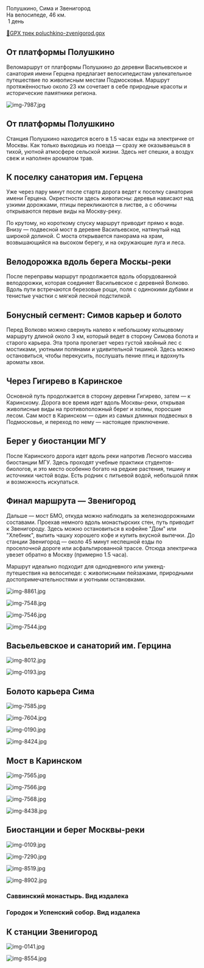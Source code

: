 
<link rel="stylesheet" href="../assets-custom/css/style-markdown.css">
<div class="cover-container" style="background-image: url('sima-1200.jpg');">
	<div class="cover-text">
		<div class="cover-title">
            Полушкино, Сима и Звенигород
        </div>
		<div class="cover-description">
			<div class="packages-location">
                <img loading="lazy" src="../assets-custom/icon-bike.png" alt="" class="cover-icon">
                <div class="h4-default regular">На велосипеде, 46 км.</div>
            </div>
            <div>
                <img class="cover-icon" loading="lazy" src="../assets-custom/icon-time.png" alt=""  />
                <span>1 день</span>
            </div>
		</div>
	</div>
</div>

<div id="map"></div>

[📍GPX трек poluchkino-zvenigorod.gpx](poluchkino-zvenigorod.gpx)


## От платформы Полушкино

Веломаршрут от платформы Полушкино до деревни Васильевское и санатория имени Герцена предлагает велосипедистам увлекательное путешествие по живописным местам Подмосковья. Маршрут протяжённостью около 23 км сочетает в себе природные красоты и исторические памятники региона.

![img-7987.jpg](../0-images/zvenigorod/img-7987.jpg)


## От платформы Полушкино

Станция Полушкино находится всего в 1.5 часах езды на электричке от Москвы. Как только выходишь из поезда — сразу же оказываешься в тихой, уютной атмосфере сельской жизни. Здесь нет спешки, а воздух свеж и наполнен ароматом трав.

## К поселку санатория им. Герцена

Уже через пару минут после старта дорога ведет к поселку санатория имени Герцена. Окрестности здесь живописны: деревья нависают над узкими дорожками, птицы перекликаются в листве, а с обочины открываются первые виды на Москву-реку.

По крутому, но короткому спуску маршрут приводит прямо к воде. Внизу — подвесной мост в деревне Васильевское, натянутый над широкой долиной. С моста открывается панорама на храм, возвышающийся на высоком берегу, и на окружающие луга и леса.

## Велодорожка вдоль берега Москы-реки

После переправы маршрут продолжается вдоль оборудованной велодорожки, которая соединяет Васильевское с деревней Волково. Вдоль пути встречаются березовые рощи, поля с одинокими дубами и тенистые участки с мягкой лесной подстилкой.

## Бонусный сегмент: Симов карьер и болото

Перед Волково можно свернуть налево к небольшому кольцевому маршруту длиной около 3 км, который ведет в сторону Симова болота и старого карьера. Эта тропа пролегает через густой хвойный лес с мостиками, уютными полянами и удивительной тишиной. Здесь можно остановиться, чтобы перекусить, послушать пение птиц и вдохнуть ароматы хвои.

## Через Гигирево в Каринское

Основной путь продолжается в сторону деревни Гигирево, затем — к Каринскому. Дорога все время идет вдоль Москвы-реки, открывая живописные виды на противоположный берег и холмы, поросшие лесом. Сам мост в Каринском — один из самых длинных подвесных в Подмосковье, и переход по нему — настоящее приключение.

## Берег у биостанции МГУ

После Каринского дорога идет вдоль реки напротив Лесного массива биостанции МГУ. Здесь проходят учебные практики студентов-биологов, и это место особенно богато на редкие растения, тишину и источники чистой воды. Есть родник с питьевой водой, небольшой пляж и возможность искупаться.

## Финал маршрута — Звенигород

Дальше — мост БМО, откуда можно наблюдать за железнодорожными составами. Проехав немного вдоль монастырских стен, путь приводит к Звенигороду. Здесь можно остановиться в кофейне "Дом" или "Хлебник", выпить чашку хорошего кофе и купить вкусной выпечки. До станции Звенигород — около 45 минут неспешной езды по проселочной дороге или асфальтированной трассе. Отсюда электричка увезет обратно в Москву (примерно 1.5 часа).

Маршрут идеально подходит для однодневного или уикенд-путешествия на велосипеде: с живописными пейзажами, природными достопримечательностями и уютными остановками.




![img-8861.jpg](../0-images/zvenigorod/img-8861.jpg)

![img-7548.jpg](../0-images/zvenigorod/img-7548.jpg)

![img-7546.jpg](../0-images/zvenigorod/img-7546.jpg)

![img-7544.jpg](../0-images/zvenigorod/img-7544.jpg)



## Васьельевское и санаторий им. Герцина

![img-8012.jpg](../0-images/zvenigorod/img-8012.jpg)

![img-0193.jpg](../0-images/zvenigorod/img-0193.jpg)




## Болото карьера Сима

![img-7585.jpg](../0-images/zvenigorod/img-7585.jpg)

![img-7604.jpg](../0-images/zvenigorod/img-7604.jpg)

![img-0190.jpg](../0-images/zvenigorod/img-0190.jpg)

![img-8424.jpg](../0-images/zvenigorod/img-8424.jpg)




## Мост в Каринском

![img-7565.jpg](../0-images/zvenigorod/img-7565.jpg)

![img-7566.jpg](../0-images/zvenigorod/img-7566.jpg)

![img-7568.jpg](../0-images/zvenigorod/img-7568.jpg)

![img-8438.jpg](../0-images/zvenigorod/img-8438.jpg)




## Биостанции и берег Москвы-реки

![img-0109.jpg](../0-images/zvenigorod/img-0109.jpg)

![img-7290.jpg](../0-images/zvenigorod/img-7290.jpg)

![img-8519.jpg](../0-images/zvenigorod/img-8519.jpg)



![img-8902.jpg](../0-images/zvenigorod/img-8902.jpg)


### Саввинский монастырь. Вид издалека

### Городок и Успенский собор. Вид издалека


## К станции Звенигород

![img-0141.jpg](../0-images/zvenigorod/img-0141.jpg)

![img-8554.jpg](../0-images/zvenigorod/img-8554.jpg)















<link href="https://api.mapbox.com/mapbox-gl-js/v3.10.0/mapbox-gl.css" rel="stylesheet">
<script src="https://api.mapbox.com/mapbox-gl-js/v3.10.0/mapbox-gl.js"></script>
<script src="https://cdn.jsdelivr.net/npm/js-yaml@4.1.0/dist/js-yaml.min.js"></script>
<script src="../assets-custom/js/cozy-journey.js"></script>
<script>architectMap({
    tracks: [{path: 'poluchkino-zvenigorod.gpx'}, {path: 'sima.gpx', color: 'blue'}],
    points: 'points.yaml',
    zoom: 6.8,
    center: [37.49433, 55.59333],
    fitDuration: 6000
 });
</script>